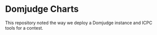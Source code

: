 # Domjudge Charts

This repository noted the way we deploy a Domjudge instance and ICPC tools for a contest.
